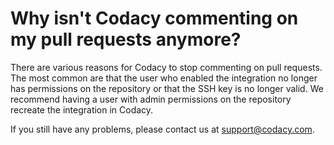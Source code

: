 # Why isn't Codacy commenting on my pull requests anymore?

There are various reasons for Codacy to stop commenting on pull requests. The most common are that the user who enabled the integration no longer has permissions on the repository or that the SSH key is no longer valid. We recommend having a user with admin permissions on the repository recreate the integration in Codacy.

If you still have any problems, please contact us at <support@codacy.com>.
